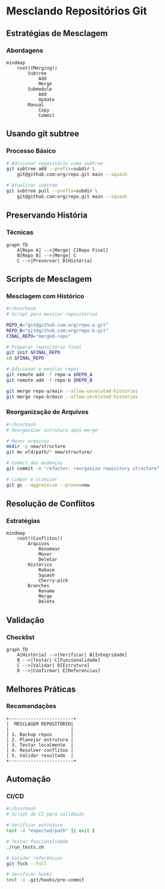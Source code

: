 # Mesclando Repositórios Git

## Estratégias de Mesclagem

### Abordagens
```mermaid
mindmap
    root((Merging))
        Subtree
            Add
            Merge
        Submodule
            Add
            Update
        Manual
            Copy
            Commit
```

## Usando git subtree

### Processo Básico
```bash
# Adicionar repositório como subtree
git subtree add --prefix=subdir \
    git@github.com:org/repo.git main --squash

# Atualizar subtree
git subtree pull --prefix=subdir \
    git@github.com:org/repo.git main --squash
```

## Preservando História

### Técnicas
```mermaid
graph TD
    A[Repo A] -->|Merge| C[Repo Final]
    B[Repo B] -->|Merge| C
    C -->|Preservar| D[História]
```

## Scripts de Mesclagem

### Mesclagem com Histórico
```bash
#!/bin/bash
# Script para mesclar repositórios

REPO_A="git@github.com:org/repo-a.git"
REPO_B="git@github.com:org/repo-b.git"
FINAL_REPO="merged-repo"

# Preparar repositório final
git init $FINAL_REPO
cd $FINAL_REPO

# Adicionar e mesclar repos
git remote add -f repo-a $REPO_A
git remote add -f repo-b $REPO_B

git merge repo-a/main --allow-unrelated-histories
git merge repo-b/main --allow-unrelated-histories
```

### Reorganização de Arquivos
```bash
#!/bin/bash
# Reorganizar estrutura após merge

# Mover arquivos
mkdir -p new/structure
git mv old/path/* new/structure/

# Commit das mudanças
git commit -m "refactor: reorganize repository structure"

# Limpar e otimizar
git gc --aggressive --prune=now
```

## Resolução de Conflitos

### Estratégias
```mermaid
mindmap
    root((Conflitos))
        Arquivos
            Renomear
            Mover
            Deletar
        Histórico
            Rebase
            Squash
            Cherry-pick
        Branches
            Rename
            Merge
            Delete
```

## Validação

### Checklist
```mermaid
graph TD
    A[História] -->|Verificar| B[Integridade]
    B -->|Testar| C[Funcionalidade]
    C -->|Validar| D[Estrutura]
    D -->|Confirmar| E[Referencias]
```

## Melhores Práticas

### Recomendações
```ascii
+------------------------+
|  MESCLAGEM REPOSITÓRIO|
|                       |
| 1. Backup repos       |
| 2. Planejar estrutura |
| 3. Testar localmente  |
| 4. Resolver conflitos |
| 5. Validar resultado  |
+------------------------+
```

## Automação

### CI/CD
```bash
#!/bin/bash
# Script de CI para validação

# Verificar estrutura
test -d "expected/path" || exit 1

# Testar funcionalidade
./run_tests.sh

# Validar referências
git fsck --full

# Verificar hooks
test -x .git/hooks/pre-commit
```